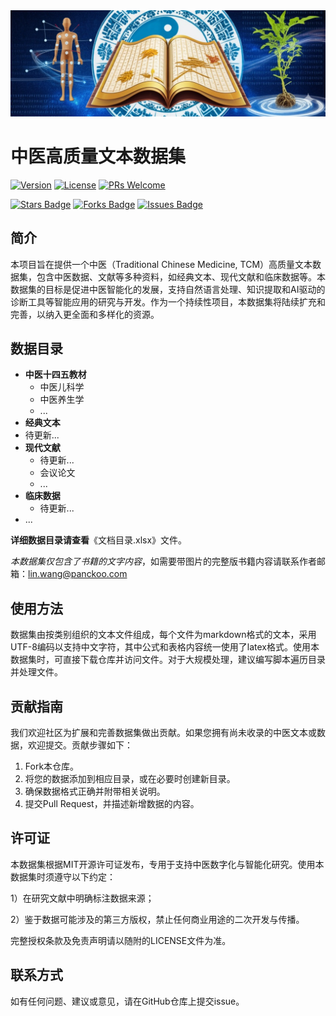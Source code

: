 <img src="TCM_image.jpeg" alt="项目标志" width="1200">

# 中医高质量文本数据集

 [![Version](https://img.shields.io/badge/version-1.0.0-blue.svg)](https://github.com/username/repo)
 [![License](https://img.shields.io/badge/license-MIT-green.svg)](https://opensource.org/licenses/MIT)
 [![PRs Welcome](https://img.shields.io/badge/PRs-welcome-brightgreen.svg)](http://makeapullrequest.com)

 <a href="https://github.com/PanckooAI/repo/stargazers"><img src="https://img.shields.io/github/stars/PanckooAI/repo" alt="Stars Badge"/></a>
 <a href="https://github.com/PanckooAI/repo/network/members"><img src="https://img.shields.io/github/forks/PanckooAI/repo" alt="Forks Badge"/></a>
 <a href="https://github.com/PanckooAI/repo/issues"><img src="https://img.shields.io/github/issues/PanckooAI/repo" alt="Issues Badge"/></a>

## 简介

本项目旨在提供一个中医（Traditional Chinese Medicine, TCM）高质量文本数据集，包含中医数据、文献等多种资料，如经典文本、现代文献和临床数据等。本数据集的目标是促进中医智能化的发展，支持自然语言处理、知识提取和AI驱动的诊断工具等智能应用的研究与开发。作为一个持续性项目，本数据集将陆续扩充和完善，以纳入更全面和多样化的资源。

## 数据目录

- **中医十四五教材**
  - 中医儿科学 
  - 中医养生学
  - ...
- **经典文本**
- 待更新...
- **现代文献**
  - 待更新...
  - 会议论文
  - ...
- **临床数据**
  - 待更新...
- ...

**详细数据目录请查看**《文档目录.xlsx》文件。

*本数据集仅包含了书籍的文字内容*，如需要带图片的完整版书籍内容请联系作者邮箱：lin.wang@panckoo.com

## 使用方法

数据集由按类别组织的文本文件组成，每个文件为markdown格式的文本，采用UTF-8编码以支持中文字符，其中公式和表格内容统一使用了latex格式。使用本数据集时，可直接下载仓库并访问文件。对于大规模处理，建议编写脚本遍历目录并处理文件。

## 贡献指南

我们欢迎社区为扩展和完善数据集做出贡献。如果您拥有尚未收录的中医文本或数据，欢迎提交。贡献步骤如下：

1. Fork本仓库。
2. 将您的数据添加到相应目录，或在必要时创建新目录。
3. 确保数据格式正确并附带相关说明。
4. 提交Pull Request，并描述新增数据的内容。

## 许可证

本数据集根据MIT开源许可证发布，专用于支持中医数字化与智能化研究。使用本数据集时须遵守以下约定：

1）在研究文献中明确标注数据来源；

2）鉴于数据可能涉及的第三方版权，禁止任何商业用途的二次开发与传播。

完整授权条款及免责声明请以随附的LICENSE文件为准。

## 联系方式

如有任何问题、建议或意见，请在GitHub仓库上提交issue。
